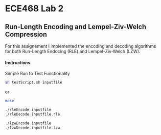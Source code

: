 # ECE468 Lab 2
## Run-Length Encoding and Lempel-Ziv-Welch Compression

For this assignement I implemented the encoding and decoding algorithms for both Run-Length Endocing (RLE) and Lempel-Ziv-Welch (LZW).

#### Instructions

Simple Run to Test Functionality

```bash
sh testScript.sh inputfile
```

or

```bash
make

./rleEncode inputfile
./rleDecode inputfile.rle

./lzwEncode inputfile
./lzwDecode inputfile.lzw

```